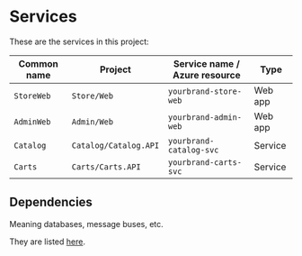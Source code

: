 # Services

These are the services in this project:

| Common name    | Project                  | Service name / Azure resource   | Type    |
|--------        |--------                  |----                             |---      |         
| ``StoreWeb``   | ``Store/Web``            | ``yourbrand-store-web``         | Web app |
| ``AdminWeb``   | ``Admin/Web``            | ``yourbrand-admin-web``         | Web app |
| ``Catalog``    | ``Catalog/Catalog.API``  | ``yourbrand-catalog-svc``       | Service |
| ``Carts``      | ``Carts/Carts.API``      | ``yourbrand-carts-svc``         | Service |

## Dependencies

Meaning databases, message buses, etc.

They are listed [here](/docs/dependencies.md).